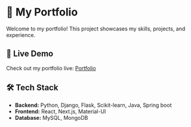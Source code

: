 # 🚀 My Portfolio

Welcome to my portfolio! This project showcases my skills, projects, and experience.

## 🌟 Live Demo
Check out my portfolio live: [Portfolio](https://portfolio-jet-one-14.vercel.app/)

## 🛠 Tech Stack
- **Backend:** Python, Django, Flask, Scikit-learn, Java, Spring boot
- **Frontend:** React, Next.js, Material-UI
- **Database:** MySQL, MongoDB 
